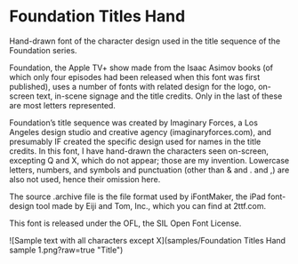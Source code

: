 # Foundation Titles Hand
Hand-drawn font of the character design used in the title sequence of the Foundation series.

Foundation, the Apple TV+ show made from the Isaac Asimov books (of which only four episodes had been released when this font was first published), uses a number of fonts with related design for the logo, on-screen text, in-scene signage and the title credits.  Only in the last of these are most letters represented.

Foundation’s title sequence was created by Imaginary Forces, a Los Angeles design studio and creative agency (imaginaryforces.com), and presumably IF created the specific design used for names in the title credits.  In this font, I have hand-drawn the characters seen on-screen, excepting Q and X, which do not appear; those are my invention.  Lowercase letters, numbers, and symbols and punctuation (other than & and . and ,) are also not used, hence their omission here.

The source .archive file is the file format used by iFontMaker, the iPad font-design tool made by Eiji and Tom, Inc., which you can find at 2ttf.com.

This font is released under the OFL, the SIL Open Font License.

![Sample text with all characters except X](samples/Foundation Titles Hand sample 1.png?raw=true "Title")
